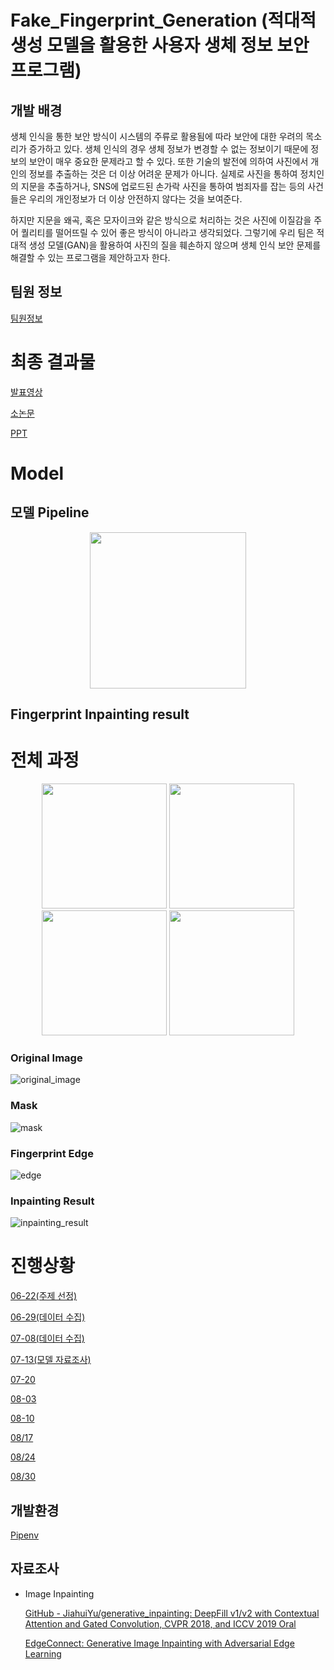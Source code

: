 # Fake_Fingerprint_Generation (적대적 생성 모델을 활용한 사용자 생체 정보 보안 프로그램)

## 개발 배경

생체 인식을 통한 보안 방식이 시스템의 주류로 활용됨에 따라 보안에 대한 우려의 목소리가 증가하고 있다. 생체 인식의 경우 생체 정보가 변경할 수 없는 정보이기 때문에 정보의 보안이 매우 중요한 문제라고 할 수 있다. 또한 기술의 발전에 의하여 사진에서 개인의 정보를 추출하는 것은 더 이상 어려운 문제가 아니다. 실제로 사진을 통하여 정치인의 지문을 추출하거나, SNS에 업로드된 손가락 사진을 통하여 범죄자를 잡는 등의 사건들은 우리의 개인정보가 더 이상 안전하지 않다는 것을 보여준다.

하지만 지문을 왜곡, 혹은 모자이크와 같은 방식으로 처리하는 것은 사진에 이질감을 주어 퀄리티를 떨어뜨릴 수 있어 좋은 방식이 아니라고 생각되었다. 그렇기에 우리 팀은 적대적 생성 모델(GAN)을 활용하여 사진의 질을 훼손하지 않으며 생체 인식 보안 문제를 해결할 수 있는 프로그램을 제안하고자 한다. 

## 팀원 정보

[팀원정보](https://github.com/CUAI-CAU/Fake_Fingerprint_Generation/tree/main/MD/팀원정보.md)


# 최종 결과물

[발표영상](https://github.com/CUAI-CAU/Fake_Fingerprint_Generation/tree/main/Final/presentation.mp4)

[소논문](https://github.com/CUAI-CAU/Fake_Fingerprint_Generation/tree/main/Final/FakeFingerPrintGeneration_paper.docx)

[PPT](https://github.com/CUAI-CAU/Fake_Fingerprint_Generation/tree/main/Final/CUAI-최종-발표.pptx)

# Model

## 모델 Pipeline

<p align="center">
  <img width="250" src="https://user-images.githubusercontent.com/58729081/131458134-82cb4e80-e63a-4282-8191-2b1e8b29253d.png">
</p>

## Fingerprint Inpainting result

# 전체 과정
<p align="center">
  <img width="200" src="./edge-connect/examples/Fingerprint/Inpaint_ori.png">
  <img width="200" src="./edge-connect/examples/Fingerprint/Inpaint_mask.png">
  <img width="200" src="./edge-connect/examples/Fingerprint/Inpaint_edge.png">
  <img width="200" src="./edge-connect/examples/Fingerprint/Inpaint_result.png">
</p>


### Original Image
![original_image](./edge-connect/examples/Fingerprint/Inpaint_ori.png)

### Mask
![mask](./edge-connect/examples/Fingerprint/Inpaint_mask.png)

### Fingerprint Edge
![edge](./edge-connect/examples/Fingerprint/Inpaint_edge.png)

### Inpainting Result
![inpainting_result](./edge-connect/examples/Fingerprint/Inpaint_result.png)




# 진행상황

[06-22(주제 선정)](https://github.com/CUAI-CAU/Fake_Fingerprint_Generation/tree/main/MD/06-22.md)

[06-29(데이터 수집)](https://github.com/CUAI-CAU/Fake_Fingerprint_Generation/tree/main/MD/06-29.md)

[07-08(데이터 수집)](https://github.com/CUAI-CAU/Fake_Fingerprint_Generation/tree/main/MD/07-08.md)

[07-13(모델 자료조사)](https://github.com/CUAI-CAU/Fake_Fingerprint_Generation/tree/main/MD/07-13.md)

[07-20](https://github.com/CUAI-CAU/Fake_Fingerprint_Generation/tree/main/MD/07-20.md)

[08-03](https://github.com/CUAI-CAU/Fake_Fingerprint_Generation/tree/main/MD/08-03.md)

[08-10](https://github.com/CUAI-CAU/Fake_Fingerprint_Generation/tree/main/MD/08-10.md)

[08/17](https://github.com/CUAI-CAU/Fake_Fingerprint_Generation/tree/main/MD/08-17.md)

[08/24](https://github.com/CUAI-CAU/Fake_Fingerprint_Generation/tree/main/MD/08-24.md)

[08/30](https://github.com/CUAI-CAU/Fake_Fingerprint_Generation/tree/main/MD/08-30.md)


## 개발환경

[Pipenv](https://www.notion.so/Pipenv-1d539437a3194e5892f0e53d400ca3ae)

## 자료조사

- Image Inpainting

    [GitHub - JiahuiYu/generative_inpainting: DeepFill v1/v2 with Contextual Attention and Gated Convolution, CVPR 2018, and ICCV 2019 Oral](https://github.com/JiahuiYu/generative_inpainting)

    [EdgeConnect: Generative Image Inpainting with Adversarial Edge Learning](https://github.com/knazeri/edge-connect)
